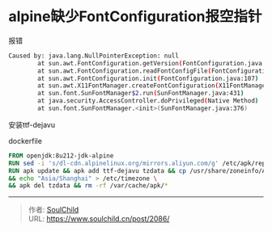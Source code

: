 # alpine缺少FontConfiguration报空指针

<!--more-->
报错
```bash
Caused by: java.lang.NullPointerException: null
        at sun.awt.FontConfiguration.getVersion(FontConfiguration.java:1264)
        at sun.awt.FontConfiguration.readFontConfigFile(FontConfiguration.java:219)
        at sun.awt.FontConfiguration.init(FontConfiguration.java:107)
        at sun.awt.X11FontManager.createFontConfiguration(X11FontManager.java:774)
        at sun.font.SunFontManager$2.run(SunFontManager.java:431)
        at java.security.AccessController.doPrivileged(Native Method)
        at sun.font.SunFontManager.<init>(SunFontManager.java:376)
```


安装ttf-dejavu

dockerfile
```dockerfile
FROM openjdk:8u212-jdk-alpine
RUN sed -i 's/dl-cdn.alpinelinux.org/mirrors.aliyun.com/g' /etc/apk/repositories
RUN apk update && apk add ttf-dejavu tzdata && cp /usr/share/zoneinfo/Asia/Shanghai /etc/localtime \
&& echo "Asia/Shanghai" > /etc/timezone \
&& apk del tzdata && rm -rf /var/cache/apk/*
```


---

> 作者: [SoulChild](https://www.soulchild.cn)  
> URL: https://www.soulchild.cn/post/2086/  

